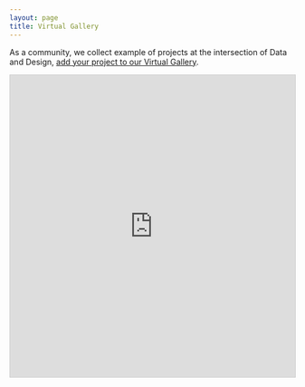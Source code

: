 ```yaml
---
layout: page
title: Virtual Gallery
---
```


As a community, we collect example of projects at the intersection of Data and Design, [add your project to our Virtual Gallery](https://airtable.com/shrg9OmAu9TLB4RBZ).

<iframe class="airtable-embed" src="https://airtable.com/embed/shrT0HUmXMYT3yijg?backgroundColor=cyanLight&viewControls=on" frameborder="0" onmousewheel="" width="100%" height="533" style="background: transparent; border: 1px solid #ccc;"></iframe>